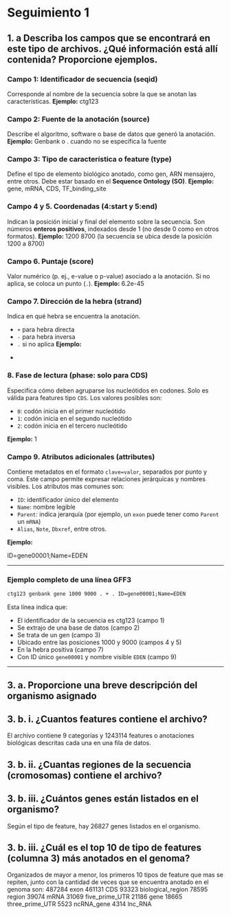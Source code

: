 # Seguimiento 1
## 1. a  Describa los campos que se encontrará en este tipo de archivos. ¿Qué información está allí contenida? Proporcione ejemplos.

### Campo 1: Identificador de secuencia (seqid)

Corresponde al nombre de la secuencia sobre la que se anotan las características.
**Ejemplo:**
ctg123

### Campo 2: Fuente de la anotación (source)

Describe el algoritmo, software o base de datos que generó la anotación.
**Ejemplo:**
Genbank o . cuando no se especifica la fuente

### Campo 3: Tipo de característica o feature (type)

Define el tipo de elemento biológico anotado, como gen, ARN mensajero, entre otros. Debe estar basado en el **Sequence Ontology (SO)**.
**Ejemplo:**
gene, mRNA, CDS, TF_binding_site

### Campo 4 y 5. Coordenadas (4:start y 5:end)

Indican la posición inicial y final del elemento sobre la secuencia. Son números **enteros positivos**, indexados desde 1 (no desde 0 como en otros formatos).
**Ejemplo:**
1200	8700 (la secuencia se ubica desde la posición 1200 a 8700)

### Campo 6. Puntaje (score)

Valor numérico (p. ej., e-value o p-value) asociado a la anotación. Si no aplica, se coloca un punto (`.`).
**Ejemplo:**
6.2e-45 

### Campo 7. Dirección de la hebra (strand)

Indica en qué hebra se encuentra la anotación.

* `+` para hebra directa
* `-` para hebra inversa
* `.` si no aplica
  **Ejemplo:**
+

### 8. Fase de lectura (phase: solo para CDS)

Especifica cómo deben agruparse los nucleótidos en codones. Solo es válida para features tipo `CDS`. Los valores posibles son:

* `0`: codón inicia en el primer nucleótido
* `1`: codón inicia en el segundo nucleótido
* `2`: codón inicia en el tercero nucleótido

**Ejemplo:**
1


### Campo 9.  Atributos adicionales (attributes)

Contiene metadatos en el formato `clave=valor`, separados por punto y coma. Este campo permite expresar relaciones jerárquicas y nombres visibles. Los atributos mas comunes son:
* `ID`: identificador único del elemento
* `Name`: nombre legible
* `Parent`: indica jerarquía (por ejemplo, un `exon` puede tener como `Parent` un `mRNA`)
* `Alias`, `Note`, `Dbxref`, entre otros.

**Ejemplo:**

ID=gene00001;Name=EDEN

---

### Ejemplo completo de una línea GFF3

```txt
ctg123 genbank gene 1000 9000 . + . ID=gene00001;Name=EDEN
```

Esta línea indica que:
* El identificador de la secuencia es ctg123 (campo 1)
* Se extrajo de una base de datos (campo 2)
* Se trata de un gen (campo 3)
* Ubicado entre las posiciones 1000 y 9000 (campos 4 y 5)
* En la hebra positiva (campo 7)
* Con ID único `gene00001` y nombre visible `EDEN` (campo 9)

---

## 3. a.  Proporcione una breve descripción del organismo asignado



## 3. b. i.  ¿Cuantos features contiene el archivo?
El archivo contiene 9 categorías y 1243114 features o anotaciones biológicas descritas cada una en una fila de datos.


## 3. b. ii. ¿Cuantas regiones de la secuencia (cromosomas) contiene el archivo?



## 3. b. iii. ¿Cuántos genes están listados en el organismo?
Según el tipo de feature, hay 26827 genes listados en el organismo.


## 3. b. iii. ¿Cuál es el top 10 de tipo de features (columna 3) más anotados en el genoma?
Organizados de mayor a menor, los primeros 10 tipos de feature que mas se repiten, junto con la cantidad de veces que se encuentra anotado en el genoma son: 
487284  exon
461131  CDS
93323   biological_region
78595   region
39074   mRNA
31069   five_prime_UTR
21186   gene
18665   three_prime_UTR
5523    ncRNA_gene
4314    lnc_RNA


